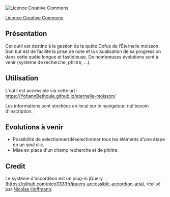 ![Licence Creative Commons](https://i.creativecommons.org/l/by-nc-sa/4.0/88x31.png "Licence Creative Commons")

[Licence Creative Commons](http://creativecommons.org/licenses/by-nc-sa/4.0/)


## Présentation
Cet outil est destiné à la gestion de la quête Dofus de l’Éternelle moisson. Son but est de facilité la prise de note et la visualisation de sa progression dans cette quête longue et fastidieuse.
De nombreuses évolutions sont à venir (système de recherche, philtre, ...).

## Utilisation
L'outil est accessible via cette url : <https://YohannBethoule.github.io/eternelle-moisson/>

Les informations sont stockées en local sur le navigateur, nul besoin d'inscription.

## Evolutions à venir
- Possibilité de selectionner/déselectionner tous les éléments d'une étape en un seul clic.
- Mise en place d'un champ recherche et de philtre.


## Credit
Le système d'accordéon est un plug-in jQuery (<https://github.com/nico3333fr/jquery-accessible-accordion-aria>), réalisé par [Nicolas Hoffmann](https://www.nicolas-hoffmann.net).
